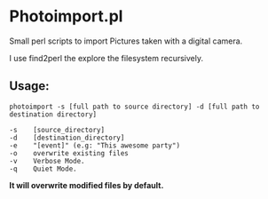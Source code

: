 Photoimport.pl
==============

Small perl scripts to import Pictures taken with a digital camera. 

I use find2perl the explore the filesystem recursively.

Usage:
-----

    photoimport -s [full path to source directory] -d [full path to destination directory]

    -s    [source_directory]
    -d    [destination_directory]
    -e    "[event]" (e.g: "This awesome party")
    -o    overwrite existing files
    -v    Verbose Mode.
    -q    Quiet Mode.

**It will overwrite modified files by default.**
